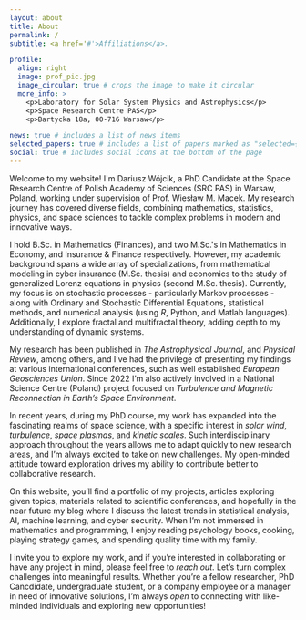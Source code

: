 ```yaml
---
layout: about
title: About
permalink: /
subtitle: <a href='#'>Affiliations</a>.

profile:
  align: right
  image: prof_pic.jpg
  image_circular: true # crops the image to make it circular
  more_info: >
    <p>Laboratory for Solar System Physics and Astrophysics</p>
    <p>Space Research Centre PAS</p>
    <p>Bartycka 18a, 00-716 Warsaw</p>

news: true # includes a list of news items
selected_papers: true # includes a list of papers marked as "selected={true}"
social: true # includes social icons at the bottom of the page
---
```


Welcome to my website! I'm Dariusz Wójcik, a PhD Candidate at the Space Research Centre of Polish Academy of Sciences (SRC PAS) in Warsaw, Poland, working under supervision of Prof. Wiesław M. Macek. My research journey has covered diverse fields, combining mathematics, statistics, physics, and space sciences to tackle complex problems in modern and innovative ways.

I hold B.Sc. in Mathematics (Finances), and two M.Sc.'s in Mathematics in Economy, and Insurance & Finance respectively. However, my academic background spans a wide array of specializations, from mathematical modeling in cyber insurance (M.Sc. thesis) and economics to the study of generalized Lorenz equations in physics (second M.Sc. thesis). Currently, my focus is on stochastic processes - particularly Markov processes - along with Ordinary and Stochastic Differential Equations, statistical methods, and numerical analysis (using *R*, Python, and Matlab languages). Additionally, I explore fractal and multifractal theory, adding depth to my understanding of dynamic systems.

My research has been published in *The Astrophysical Journal*, and *Physical Review*, among others, and I’ve had the privilege of presenting my findings at various international conferences, such as well established *European Geosciences Union*. Since 2022 I’m also actively involved in a National Science Centre (Poland) project focused on *Turbulence and Magnetic Reconnection in Earth’s Space Environment*.

In recent years, during my PhD course, my work has expanded into the fascinating realms of space science, with a specific interest in *solar wind*, *turbulence*, *space plasmas*, and *kinetic scales*. Such interdisciplinary approach throughout the years allows me to adapt quickly to new research areas, and I’m always excited to take on new challenges. My open-minded attitude toward exploration drives my ability to contribute better to collaborative research.

On this website, you’ll find a portfolio of my projects, articles exploring given topics, materials related to scientific conferences, and hopefully in the near future my blog where I discuss the latest trends in statistical analysis, AI, machine learning, and cyber security. 
When I’m not immersed in mathematics and programming, I enjoy reading psychology books, cooking, playing strategy games, and spending quality time with my family.

I invite you to explore my work, and if you’re interested in collaborating or have any project in mind, please feel free to *reach out*. Let’s turn complex challenges into meaningful results. Whether you’re a fellow researcher, PhD Cancdidate, undergraduate student, or a company employee or a manager in need of innovative solutions, I’m always *open* to connecting with like-minded individuals and exploring new opportunities!


<!---
Write your biography here.  Link to your favorite [subreddit](http://reddit.com). You can put a picture in. The code is already in, just name your picture `prof_pic.jpg` and put it in the `img/` folder.

Put your address / other info right below your picture. You can also disable any of these elements by editing `profile` property of the YAML header of your `_pages/about.md`. Edit `_bibliography/papers.bib` and Jekyll will render your [publications page](/al-folio/publications/) automatically.

Link to your social media connections. This theme is set up to use [Font Awesome icons](https://fontawesome.com/) and [Academicons](https://jpswalsh.github.io/academicons/), like the ones below.
--->
